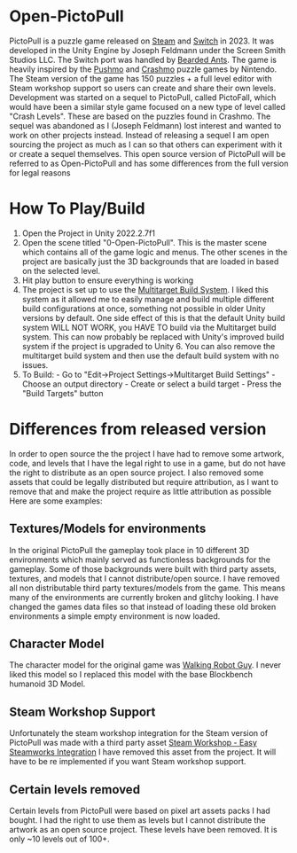 # Open-PictoPull

PictoPull is a puzzle game released on [Steam](https://store.steampowered.com/app/1820790/PictoPull/) and [Switch](https://www.nintendo.com/us/store/products/pictopull-switch/) in 2023. It was developed in the Unity Engine by Joseph Feldmann under the Screen Smith Studios LLC. The Switch port was handled by [Bearded Ants](https://www.beardedants.com/). The game is heavily inspired by the [Pushmo](https://en.wikipedia.org/wiki/Pushmo) and [Crashmo](https://en.wikipedia.org/wiki/Crashmo) puzzle games by Nintendo. The Steam version of the game has 150 puzzles + a full level editor with Steam workshop support so users can create and share their own levels. Development was started on a sequel to PictoPull, called PictoFall, which would have been a similar style game focused on a new type of level called "Crash Levels". These are based on the puzzles found in Crashmo. The sequel was abandoned as I (Joseph Feldmann) lost interest and wanted to work on other projects instead. Instead of releasing a sequel I am open sourcing the project as much as I can so that others can experiment with it or create a sequel themselves. This open source version of PictoPull will be referred to as Open-PictoPull and has some differences from the full version for legal reasons


# How To Play/Build

1. Open the Project in Unity 2022.2.7f1
2. Open the scene titled "0-Open-PictoPull". This is the master scene which contains all of the game logic and menus. The other scenes in the project are basically just the 3D backgrounds that are loaded in based on the selected level.
3. Hit play button to ensure everything is working
4. The project is set up to use the [Multitarget Build System](https://github.com/voldien/UMultiTargetBuilder). I liked this system as it allowed me to easily manage and build multiple different build configurations at once, something not possible in older Unity versions by default. One side effect of this is that the default Unity build system WILL NOT WORK, you HAVE TO build via the Multitarget build system. This can now probably be replaced with Unity's improved build system if the project is upgraded to Unity 6. You can also remove the multitarget build system and then use the default build system with no issues.
5. To Build:
		- Go to "Edit->Project Settings->Multitarget Build Settings"
		- Choose an output directory
		- Create or select a build target
		- Press the "Build Targets" button
		
# Differences from released version
In order to open source the the project I have had to remove some artwork, code, and levels that I have the legal right to use in a game, but do not have the right to distribute as an open source project. I also removed some assets that could be legally distributed but require attribution, as I want to remove that and make the project require as little attribution as possible Here are some examples:

## Textures/Models for environments

In the original PictoPull the gameplay took place in 10 different 3D environments which mainly served as functionless backgrounds for the gameplay. Some of those backgrounds were built with third party assets, textures, and models that I cannot distribute/open source. I have removed all non distributable third party textures/models from the game. This means many of the environments are currently broken and glitchy looking. I have changed the games data files so that instead of loading these old broken environments a simple empty environment is now loaded.

## Character Model

The character model for the original game was [Walking Robot Guy](https://sketchfab.com/3d-models/walking-robot-guy-blockbench-animation-7190ff66cb3d4e729a2ab95aeb9e797f). I never liked this model so I replaced this model with the base Blockbench humanoid 3D Model.


## Steam Workshop Support

Unfortunately the steam workshop integration for the Steam version of PictoPull was made with a third party asset [Steam Workshop - Easy Steamworks Integration](https://assetstore.unity.com/packages/tools/integration/steam-workshop-easy-steamworks-integration-86189) I have removed this asset from the project. It will have to be re implemented if you want Steam workshop support.

## Certain levels removed

Certain levels from PictoPull were based on pixel art assets packs I had bought. I had the right to use them as levels but I cannot distribute the artwork as an open source project. These levels have been removed. It is only ~10 levels out of 100+.







<!--stackedit_data:
eyJoaXN0b3J5IjpbLTE0Nzc2NTUyOTAsOTYwNDEwNDY1XX0=
-->